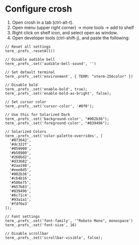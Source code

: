 # Configure crosh

1. Open crosh in a tab (ctrl-alt-t).
2. Open menu (upper right corner) -> more tools -> add to shelf
3. Right click on shelf icon, and select open as window.
4. Open developer tools (ctrl-shift-j), and paste the following:

```
// Reset all settings
term_.prefs_.resetAll()

// Disable audible bell
term_.prefs_.set('audible-bell-sound', '')

// Set default terminal
term_.prefs_.set('environment', { TERM: "xterm-256color" })

// Disable bold
term_.prefs_.set('enable-bold', true);
term_.prefs_.set('enable-bold-as-bright', false);

// Set cursor color
term_.prefs_.set('cursor-color', '#0f0');

// Use this for Solarized Dark
term_.prefs_.set('background-color', "#002b36");
term_.prefs_.set('foreground-color', "#839496");

// Solarized Colors
term_.prefs_.set('color-palette-overrides', [
  '#073642',
  '#dc322f',
  '#859900',
  '#b58900',
  '#268bd2',
  '#d33682',
  '#2aa198',
  '#eee8d5',
  '#002b36',
  '#cb4b16',
  '#586e75',
  '#657b83',
  '#839496',
  '#6c71c4',
  '#93a1a1',
  '#fdf6e3'
]);

// Font settings
term_.prefs_.set('font-family', '"Roboto Mono", monospace')
term_.prefs_.set('font-size', 16)

// Disable scrollbar
term_.prefs_.set('scrollbar-visible', false);
```
